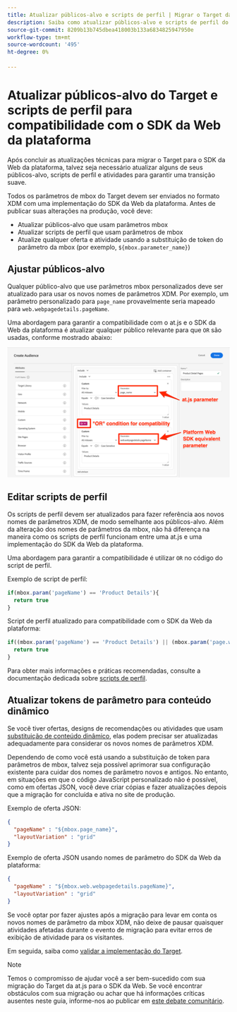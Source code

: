 ```yaml
---
title: Atualizar públicos-alvo e scripts de perfil | Migrar o Target da at.js 2.x para o SDK da Web
description: Saiba como atualizar públicos-alvo e scripts de perfil do Adobe Target para compatibilidade com o Experience Platform Web SDK.
source-git-commit: 8209b13b745dbea418003b133a6834825947950e
workflow-type: tm+mt
source-wordcount: '495'
ht-degree: 0%

---
```


# Atualizar públicos-alvo do Target e scripts de perfil para compatibilidade com o SDK da Web da plataforma

Após concluir as atualizações técnicas para migrar o Target para o SDK da Web da plataforma, talvez seja necessário atualizar alguns de seus públicos-alvo, scripts de perfil e atividades para garantir uma transição suave.

Todos os parâmetros de mbox do Target devem ser enviados no formato XDM com uma implementação do SDK da Web da plataforma. Antes de publicar suas alterações na produção, você deve:

* Atualizar públicos-alvo que usam parâmetros mbox
* Atualizar scripts de perfil que usam parâmetros de mbox
* Atualize qualquer oferta e atividade usando a substituição de token do parâmetro da mbox (por exemplo, `${mbox.parameter_name}`)

## Ajustar públicos-alvo

Qualquer público-alvo que use parâmetros mbox personalizados deve ser atualizado para usar os novos nomes de parâmetros XDM. Por exemplo, um parâmetro personalizado para `page_name` provavelmente seria mapeado para `web.webpagedetails.pageName`.

Uma abordagem para garantir a compatibilidade com o at.js e o SDK da Web da plataforma é atualizar qualquer público relevante para que `OR` são usadas, conforme mostrado abaixo:

![Como visualizar a atualização de um público-alvo do Target para compatibilidade com o SDK da Web da plataforma](assets/target-audience-update.png)

## Editar scripts de perfil

Os scripts de perfil devem ser atualizados para fazer referência aos novos nomes de parâmetros XDM, de modo semelhante aos públicos-alvo. Além da alteração dos nomes de parâmetros da mbox, não há diferença na maneira como os scripts de perfil funcionam entre uma at.js e uma implementação do SDK da Web da plataforma.

Uma abordagem para garantir a compatibilidade é utilizar `OR` no código do script de perfil.

Exemplo de script de perfil:

```Javascript
if(mbox.param('pageName') == 'Product Details'){
  return true
}
```

Script de perfil atualizado para compatibilidade com o SDK da Web da plataforma:

```Javascript
if((mbox.param('pageName') == 'Product Details') || (mbox.param('page.webpagedetails.pageName') =='Product Details')){
  return true
}
```

Para obter mais informações e práticas recomendadas, consulte a documentação dedicada sobre [scripts de perfil](https://experienceleague.adobe.com/docs/target/using/audiences/visitor-profiles/profile-parameters.html).

## Atualizar tokens de parâmetro para conteúdo dinâmico

Se você tiver ofertas, designs de recomendações ou atividades que usam [substituição de conteúdo dinâmico](https://experienceleague.adobe.com/docs/target/using/experiences/offers/passing-profile-attributes-to-the-html-offer.html), elas podem precisar ser atualizadas adequadamente para considerar os novos nomes de parâmetros XDM.

Dependendo de como você está usando a substituição de token para parâmetros de mbox, talvez seja possível aprimorar sua configuração existente para cuidar dos nomes de parâmetro novos e antigos. No entanto, em situações em que o código JavaScript personalizado não é possível, como em ofertas JSON, você deve criar cópias e fazer atualizações depois que a migração for concluída e ativa no site de produção.

Exemplo de oferta JSON:

```JSON
{
  "pageName" : "${mbox.page_name}",
  "layoutVariation" : "grid"
}
```

Exemplo de oferta JSON usando nomes de parâmetro do SDK da Web da plataforma:

```JSON
{
  "pageName" : "${mbox.web.webpagedetails.pageName}",
  "layoutVariation" : "grid"
}
```

Se você optar por fazer ajustes após a migração para levar em conta os novos nomes de parâmetro da mbox XDM, não deixe de pausar quaisquer atividades afetadas durante o evento de migração para evitar erros de exibição de atividade para os visitantes.

Em seguida, saiba como [validar a implementação do Target](validate.md).

>[!NOTE]
>
>Temos o compromisso de ajudar você a ser bem-sucedido com sua migração do Target da at.js para o SDK da Web. Se você encontrar obstáculos com sua migração ou achar que há informações críticas ausentes neste guia, informe-nos ao publicar em [este debate comunitário](https://experienceleaguecommunities.adobe.com/t5/adobe-experience-platform-launch/tutorial-discussion-implement-adobe-experience-cloud-with-web/td-p/444996).